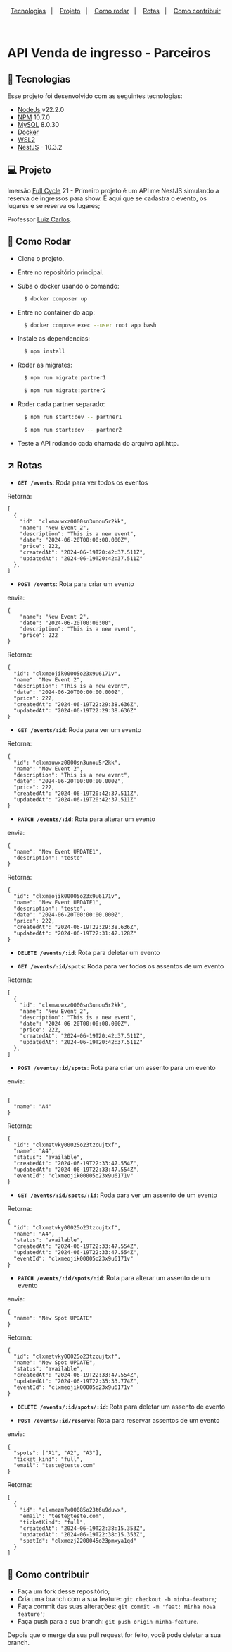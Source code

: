 <p align="center">
  <a href="#-tecnologias">Tecnologias</a>&nbsp;&nbsp;&nbsp;|&nbsp;&nbsp;&nbsp;
  <a href="#-projeto">Projeto</a>&nbsp;&nbsp;&nbsp;|&nbsp;&nbsp;&nbsp;
  <a href="#-como-rodar">Como rodar</a>&nbsp;&nbsp;&nbsp;|&nbsp;&nbsp;&nbsp;
  <a href="#-rotas">Rotas</a>&nbsp;&nbsp;&nbsp;|&nbsp;&nbsp;&nbsp;
  <a href="#-como-contribuir">Como contribuir</a>&nbsp;&nbsp;&nbsp;
</p>
<br>

# API Venda de ingresso - Parceiros


## 🚀 Tecnologias

Esse projeto foi desenvolvido com as seguintes tecnologias:

- [NodeJs](https://nodejs.org/en) v22.2.0
- [NPM](https://www.npmjs.com/) 10.7.0
- [MySQL](https://www.mysql.com/) 8.0.30
- [Docker](https://www.docker.com/)
- [WSL2](https://learn.microsoft.com/pt-br/windows/wsl/install)
- [NestJS](https://nestjs.com/) - 10.3.2

## 💻 Projeto

Imersão [Full Cycle](https://fullcycle.com.br/) 21 - Primeiro projeto é um API me NestJS simulando a reserva de ingressos para show.
É aqui que se cadastra o evento, os lugares e se reserva os lugares;

Professor [Luiz Carlos](https://www.linkedin.com/in/argentinaluiz/).

## 🚀 Como Rodar

- Clone o projeto.
- Entre no repositório principal.
- Suba o docker usando o comando:
    ```bash
      $ docker composer up
    ```
- Entre no container do app:
    ```bash
      $ docker compose exec --user root app bash
    ```
- Instale as dependencias:
    ```bash
      $ npm install
    ```
- Roder as migrates:
    ```bash
      $ npm run migrate:partner1
    ```

    ```bash
      $ npm run migrate:partner2
    ```
- Roder cada partner separado:
    ```bash
      $ npm run start:dev -- partner1
    ```
  
    ```bash
      $ npm run start:dev -- partner2
    ```
- Teste a API rodando cada chamada do arquivo api.http.

## ↗ Rotas

- **`GET /events`**: Roda para ver todos os eventos

Retorna:
```
[
  {
    "id": "clxmauwxz0000sn3unou5r2kk",
    "name": "New Event 2",
    "description": "This is a new event",
    "date": "2024-06-20T00:00:00.000Z",
    "price": 222,
    "createdAt": "2024-06-19T20:42:37.511Z",
    "updatedAt": "2024-06-19T20:42:37.511Z"
  },
]
```

- **`POST /events`**: Rota para criar um evento

envia:
```
{
    "name": "New Event 2",
    "date": "2024-06-20T00:00:00",
    "description": "This is a new event",
    "price": 222
}
```

Retorna:
```
{
  "id": "clxmeojik00005o23x9u6171v",
  "name": "New Event 2",
  "description": "This is a new event",
  "date": "2024-06-20T00:00:00.000Z",
  "price": 222,
  "createdAt": "2024-06-19T22:29:38.636Z",
  "updatedAt": "2024-06-19T22:29:38.636Z"
}
```

- **`GET /events/:id`**: Roda para ver um evento

Retorna:
```
{
  "id": "clxmauwxz0000sn3unou5r2kk",
  "name": "New Event 2",
  "description": "This is a new event",
  "date": "2024-06-20T00:00:00.000Z",
  "price": 222,
  "createdAt": "2024-06-19T20:42:37.511Z",
  "updatedAt": "2024-06-19T20:42:37.511Z"
}
```

- **`PATCH /events/:id`**: Rota para alterar um evento

envia:
```
{
  "name": "New Event UPDATE1",
  "description": "teste"
}
```

Retorna:
```
{
  "id": "clxmeojik00005o23x9u6171v",
  "name": "New Event UPDATE1",
  "description": "teste",
  "date": "2024-06-20T00:00:00.000Z",
  "price": 222,
  "createdAt": "2024-06-19T22:29:38.636Z",
  "updatedAt": "2024-06-19T22:31:42.128Z"
}
```

- **`DELETE /events/:id`**: Rota para deletar um evento

- **`GET /events/:id/spots`**: Roda para ver todos os assentos de um evento

Retorna:
```
[
  {
    "id": "clxmauwxz0000sn3unou5r2kk",
    "name": "New Event 2",
    "description": "This is a new event",
    "date": "2024-06-20T00:00:00.000Z",
    "price": 222,
    "createdAt": "2024-06-19T20:42:37.511Z",
    "updatedAt": "2024-06-19T20:42:37.511Z"
  },
]
```

- **`POST /events/:id/spots`**: Rota para criar um assento para um evento

envia:
```

{
  "name": "A4"
}
```

Retorna:
```
{
  "id": "clxmetvky00025o23tzcujtxf",
  "name": "A4",
  "status": "available",
  "createdAt": "2024-06-19T22:33:47.554Z",
  "updatedAt": "2024-06-19T22:33:47.554Z",
  "eventId": "clxmeojik00005o23x9u6171v"
}
```

- **`GET /events/:id/spots/:id`**: Roda para ver um assento de um evento

Retorna:
```
{
  "id": "clxmetvky00025o23tzcujtxf",
  "name": "A4",
  "status": "available",
  "createdAt": "2024-06-19T22:33:47.554Z",
  "updatedAt": "2024-06-19T22:33:47.554Z",
  "eventId": "clxmeojik00005o23x9u6171v"
}
```

- **`PATCH /events/:id/spots/:id`**: Rota para alterar um assento de um evento

envia:
```
{
  "name": "New Spot UPDATE"
}
```

Retorna:
```
{
  "id": "clxmetvky00025o23tzcujtxf",
  "name": "New Spot UPDATE",
  "status": "available",
  "createdAt": "2024-06-19T22:33:47.554Z",
  "updatedAt": "2024-06-19T22:35:33.774Z",
  "eventId": "clxmeojik00005o23x9u6171v"
}
```

- **`DELETE /events/:id/spots/:id`**: Rota para deletar um assento de evento


- **`POST /events/:id/reserve`**: Rota para reservar assentos de um evento

envia:
```
{
  "spots": ["A1", "A2", "A3"],
  "ticket_kind": "full",
  "email": "teste@teste.com"
}
```

Retorna:
```
[
  {
    "id": "clxmezm7x00085o23t6u9duwx",
    "email": "teste@teste.com",
    "ticketKind": "full",
    "createdAt": "2024-06-19T22:38:15.353Z",
    "updatedAt": "2024-06-19T22:38:15.353Z",
    "spotId": "clxmezj2200045o23pmxya1qd"
  }
]
```

## 🤔 Como contribuir

- Faça um fork desse repositório;
- Cria uma branch com a sua feature: `git checkout -b minha-feature`;
- Faça commit das suas alterações: `git commit -m 'feat: Minha nova feature'`;
- Faça push para a sua branch: `git push origin minha-feature`.

Depois que o merge da sua pull request for feito, você pode deletar a sua branch.